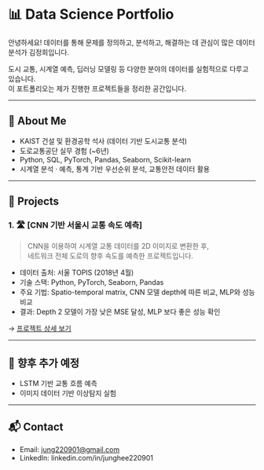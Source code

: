 # 📊 Data Science Portfolio

안녕하세요! 데이터를 통해 문제를 정의하고, 분석하고, 해결하는 데 관심이 많은 데이터 분석가 김정희입니다.

도시 교통, 시계열 예측, 딥러닝 모델링 등 다양한 분야의 데이터를 실험적으로 다루고 있습니다.  
이 포트폴리오는 제가 진행한 프로젝트들을 정리한 공간입니다.

---

## 🧠 About Me

- KAIST 건설 및 환경공학 석사 (데이터 기반 도시교통 분석)
- 도로교통공단 실무 경험 (~6년)
- Python, SQL, PyTorch, Pandas, Seaborn, Scikit-learn
- 시계열 분석 · 예측, 통계 기반 우선순위 분석, 교통안전 데이터 활용

---

## 📁 Projects

### 1. 🛣️ [CNN 기반 서울시 교통 속도 예측]

> CNN을 이용하여 시계열 교통 데이터를 2D 이미지로 변환한 후,  
> 네트워크 전체 도로의 향후 속도를 예측한 프로젝트입니다.

- 데이터 출처: 서울 TOPIS (2018년 4월)
- 기술 스택: Python, PyTorch, Seaborn, Pandas
- 주요 기법: Spatio-temporal matrix, CNN 모델 depth에 따른 비교, MLP와 성능비교
- 결과: Depth 2 모델이 가장 낮은 MSE 달성, MLP 보다 좋은 성능 확인

→ [프로젝트 상세 보기](./cnn-traffic-seoul)

---

## 📌 향후 추가 예정

- LSTM 기반 교통 흐름 예측
- 이미지 데이터 기반 이상탐지 실험

---

## 📬 Contact
- Email: jung220901@gmail.com  
- LinkedIn: linkedin.com/in/junghee220901
